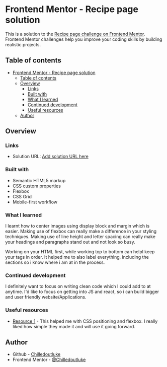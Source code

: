# Frontend Mentor - Recipe page solution

This is a solution to the [Recipe page challenge on Frontend Mentor](https://www.frontendmentor.io/challenges/recipe-page-KiTsR8QQKm). Frontend Mentor challenges help you improve your coding skills by building realistic projects. 

## Table of contents

- [Frontend Mentor - Recipe page solution](#frontend-mentor---recipe-page-solution)
  - [Table of contents](#table-of-contents)
  - [Overview](#overview)
    - [Links](#links)
    - [Built with](#built-with)
    - [What I learned](#what-i-learned)
    - [Continued development](#continued-development)
    - [Useful resources](#useful-resources)
  - [Author](#author)


## Overview


### Links

- Solution URL: [Add solution URL here](https://your-solution-url.com)



### Built with

- Semantic HTML5 markup
- CSS custom properties
- Flexbox
- CSS Grid
- Mobile-first workflow


### What I learned

I learnt how to center images using display block and margin which is easier. Making use of flexbox can really make a difference in your styling techniques. Making use of line height and letter spacing can really make your headings and paragraphs stand out and not look so busy.

Working on your HTML first, while working top to bottom can helpl keep your tags in order. It helped me to also label everything, including the sections so i know where i am at in the process.




### Continued development

I definitely want to focus on writing clean code which I could add to at anytime.
I'd like to focus on getting into JS and react, so i can build bigger and user friendly website/Applications.

### Useful resources

- [Resource 1](https://www.w3schools.com/) - This helped me with CSS positioning and flexbox. I really liked how simple they made it and will use it going forward.


## Author

- Github - [Chilledoutluke](https://github.com/chilledoutluke)
- Frontend Mentor - [@Chilledoutluke](https://www.frontendmentor.io/profile/chilledoutluke)

